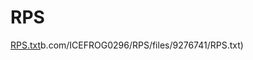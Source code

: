 # RPS
[RPS.txt](https://github.com/ICEFROG0296/RPS/files/9276744/RPS.txt)b.com/ICEFROG0296/RPS/files/9276741/RPS.txt)
